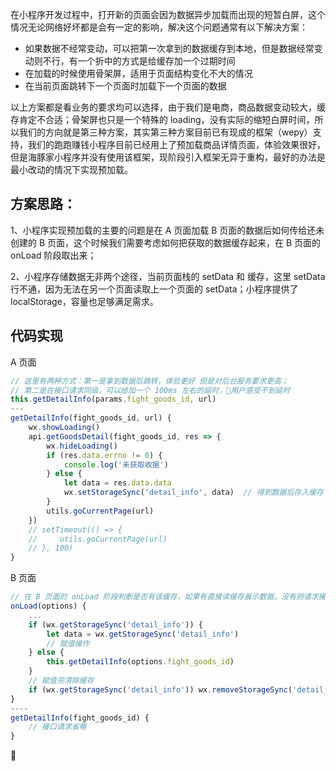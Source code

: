 在小程序开发过程中，打开新的页面会因为数据异步加载而出现的短暂白屏，这个情况无论网络好坏都是会有一定的影响，解决这个问题通常有以下解决方案：

+ 如果数据不经常变动，可以把第一次拿到的数据缓存到本地，但是数据经常变动则不行，有一个折中的方式是给缓存加一个过期时间
+ 在加载的时候使用骨架屏，适用于页面结构变化不大的情况
+ 在当前页面跳转下一个页面时加载下一个页面的数据

以上方案都是看业务的要求均可以选择，由于我们是电商，商品数据变动较大，缓存肯定不合适；骨架屏也只是一个特殊的 loading，没有实际的缩短白屏时间，所以我们的方向就是第三种方案，其实第三种方案目前已有现成的框架（wepy）支持，我们的跑跑赚钱小程序目前已经用上了预加载商品详情页面，体验效果很好，但是海豚家小程序并没有使用该框架，现阶段引入框架无异于重构，最好的办法是最小改动的情况下实现预加载。

## 方案思路：
1、小程序实现预加载的主要的问题是在 A 页面加载 B 页面的数据后如何传给还未创建的 B 页面，这个时候我们需要考虑如何把获取的数据缓存起来，在 B 页面的 onLoad 阶段取出来；

2、小程序存储数据无非两个途径，当前页面栈的 setData 和 缓存，这里 setData 行不通，因为无法在另一个页面读取上一个页面的 setData；小程序提供了 localStorage，容量也足够满足需求。

## 代码实现

A 页面
```js
// 这里有两种方式：第一是拿到数据后跳转，体验更好 但是对后台服务要求更高；
// 第二是在接口请求同级，可以给加一个 100ms 左右的延时，用户感受不到延时
this.getDetailInfo(params.fight_goods_id, url)
---
getDetailInfo(fight_goods_id, url) {
    wx.showLoading()
    api.getGoodsDetail(fight_goods_id, res => {
        wx.hideLoading()
        if (res.data.errno != 0) {
            console.log('未获取收据')
        } else {
            let data = res.data.data
            wx.setStorageSync('detail_info', data)  // 得到数据后存入缓存
        }
        utils.goCurrentPage(url)
    })
    // setTimeout(() => {
    //     utils.goCurrentPage(url)
    // }, 100)
}
```

B 页面
```js
// 在 B 页面的 onLoad 阶段判断是否有该缓存，如果有直接读缓存展示数据，没有则请求接口
onLoad(options) {
    ...
    if (wx.getStorageSync('detail_info')) {
        let data = wx.getStorageSync('detail_info')
        // 赋值操作
    } else {
        this.getDetailInfo(options.fight_goods_id)
    }
    // 赋值完清除缓存
    if (wx.getStorageSync('detail_info')) wx.removeStorageSync('detail_info')
}
----
getDetailInfo(fight_goods_id) {
    // 接口请求省略
}
```


